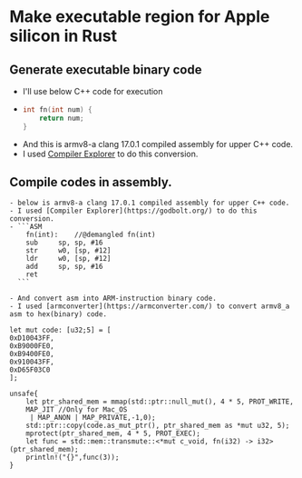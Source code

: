 # Make executable region for Apple silicon in Rust

 ## Generate executable binary code
 - I'll use below C++ code for execution
 - ```C++
   int fn(int num) {
       return num;
   }
   ```
 - And this is armv8-a clang 17.0.1 compiled assembly for upper C++ code.
 - I used [Compiler Explorer](https://godbolt.org/) to do this conversion.

 ## Compile codes in assembly.
 
    - below is armv8-a clang 17.0.1 compiled assembly for upper C++ code. 
    - I used [Compiler Explorer](https://godbolt.org/) to do this conversion.
    - ```ASM
        fn(int):    //@demangled fn(int)
        sub     sp, sp, #16
        str     w0, [sp, #12]
        ldr     w0, [sp, #12]
        add     sp, sp, #16
        ret
      ```

    - And convert asm into ARM-instruction binary code.
    - I used [armconverter](https://armconverter.com/) to convert armv8_a asm to hex(binary) code.
    
    let mut code: [u32;5] = [
    0xD10043FF,
    0xB9000FE0,
    0xB9400FE0,
    0x910043FF,
    0xD65F03C0
    ];
    
    unsafe{
        let ptr_shared_mem = mmap(std::ptr::null_mut(), 4 * 5, PROT_WRITE,
        MAP_JIT //Only for Mac_OS
         | MAP_ANON | MAP_PRIVATE,-1,0);
        std::ptr::copy(code.as_mut_ptr(), ptr_shared_mem as *mut u32, 5);
        mprotect(ptr_shared_mem, 4 * 5, PROT_EXEC);
        let func = std::mem::transmute::<*mut c_void, fn(i32) -> i32>(ptr_shared_mem);
        println!("{}",func(3));
    }


  
